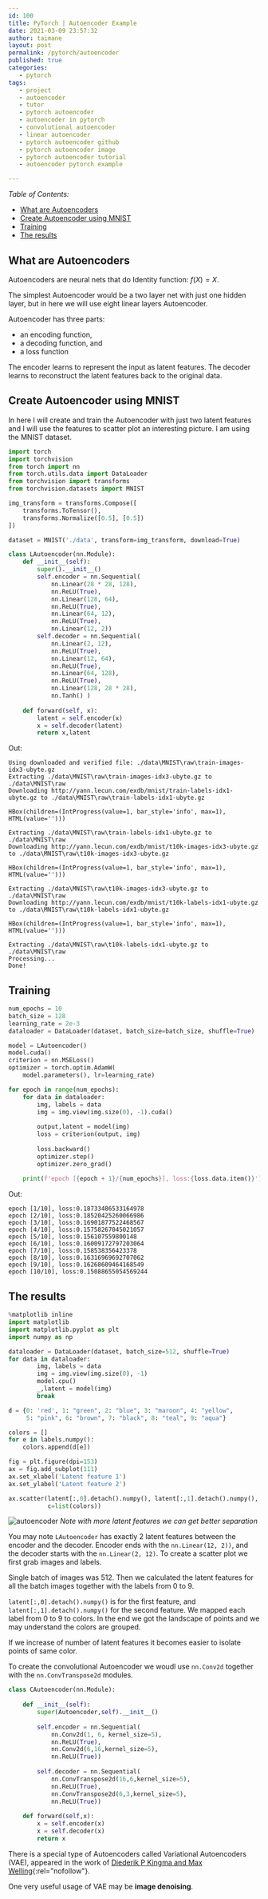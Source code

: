 ```yaml
---
id: 100
title: PyTorch | Autoencoder Example
date: 2021-03-09 23:57:32
author: taimane
layout: post
permalink: /pytorch/autoencoder
published: true
categories:
   - pytorch
tags:
   - project
   - autoencoder
   - tutor
   - pytorch autoencoder
   - autoencoder in pytorch
   - convolutional autoencoder
   - linear autoencoder
   - pytorch autoencoder github
   - pytorch autoencoder image
   - pytorch autoencoder tutorial
   - autoencoder pytorch example

---
```

<script type="text/x-mathjax-config">
    MathJax.Hub.Config({
      tex2jax: {
        skipTags: ['script', 'noscript', 'style', 'textarea', 'pre'],
        inlineMath: [['$','$']]
      }
    });
</script>
<script src="https://cdn.mathjax.org/mathjax/latest/MathJax.js?config=TeX-AMS-MML_HTMLorMML" type="text/javascript"></script>

_Table of Contents:_

- [What are Autoencoders](#what-are-autoencoders)
- [Create Autoencoder using MNIST](#create-autoencoder-using-mnist)
- [Training](#training)
- [The results](#the-results)

## What are Autoencoders

Autoencoders are neural nets that do Identity function: $f(X) = X$.

The simplest Autoencoder would be a two layer net with just one hidden layer, but in here we will use eight linear layers Autoencoder.

Autoencoder has three parts:

* an encoding function, 
* a decoding function, and 
* a loss function

The encoder learns to represent the input as latent features. 
The decoder learns to reconstruct the latent features back to the original data. 

## Create Autoencoder using MNIST

In here I will create and train the Autoencoder with just two latent features and I will use the features to scatter plot an interesting picture. I am using the MNIST dataset.

```python
import torch
import torchvision
from torch import nn
from torch.utils.data import DataLoader
from torchvision import transforms
from torchvision.datasets import MNIST

img_transform = transforms.Compose([
    transforms.ToTensor(),
    transforms.Normalize([0.5], [0.5])
])

dataset = MNIST('./data', transform=img_transform, download=True)

class LAutoencoder(nn.Module):
    def __init__(self):
        super().__init__()
        self.encoder = nn.Sequential(
            nn.Linear(28 * 28, 128),
            nn.ReLU(True),
            nn.Linear(128, 64),
            nn.ReLU(True), 
            nn.Linear(64, 12), 
            nn.ReLU(True), 
            nn.Linear(12, 2))
        self.decoder = nn.Sequential(
            nn.Linear(2, 12),
            nn.ReLU(True),
            nn.Linear(12, 64),
            nn.ReLU(True),
            nn.Linear(64, 128),
            nn.ReLU(True), 
            nn.Linear(128, 28 * 28),
            nn.Tanh() )            
        
    def forward(self, x):
        latent = self.encoder(x)
        x = self.decoder(latent)
        return x,latent
```
Out:
```
Using downloaded and verified file: ./data\MNIST\raw\train-images-idx3-ubyte.gz
Extracting ./data\MNIST\raw\train-images-idx3-ubyte.gz to ./data\MNIST\raw
Downloading http://yann.lecun.com/exdb/mnist/train-labels-idx1-ubyte.gz to ./data\MNIST\raw\train-labels-idx1-ubyte.gz

HBox(children=(IntProgress(value=1, bar_style='info', max=1), HTML(value='')))

Extracting ./data\MNIST\raw\train-labels-idx1-ubyte.gz to ./data\MNIST\raw
Downloading http://yann.lecun.com/exdb/mnist/t10k-images-idx3-ubyte.gz to ./data\MNIST\raw\t10k-images-idx3-ubyte.gz

HBox(children=(IntProgress(value=1, bar_style='info', max=1), HTML(value='')))

Extracting ./data\MNIST\raw\t10k-images-idx3-ubyte.gz to ./data\MNIST\raw
Downloading http://yann.lecun.com/exdb/mnist/t10k-labels-idx1-ubyte.gz to ./data\MNIST\raw\t10k-labels-idx1-ubyte.gz

HBox(children=(IntProgress(value=1, bar_style='info', max=1), HTML(value='')))

Extracting ./data\MNIST\raw\t10k-labels-idx1-ubyte.gz to ./data\MNIST\raw
Processing...
Done!
```
## Training

```python
num_epochs = 10
batch_size = 128
learning_rate = 2e-3
dataloader = DataLoader(dataset, batch_size=batch_size, shuffle=True)

model = LAutoencoder()
model.cuda()
criterion = nn.MSELoss()
optimizer = torch.optim.AdamW(
    model.parameters(), lr=learning_rate)

for epoch in range(num_epochs):
    for data in dataloader:
        img, labels = data
        img = img.view(img.size(0), -1).cuda()  
               
        output,latent = model(img)
        loss = criterion(output, img)
       
        loss.backward()
        optimizer.step()
        optimizer.zero_grad()
    
    print(f'epoch [{epoch + 1}/{num_epochs}], loss:{loss.data.item()}')
```

Out:
```
epoch [1/10], loss:0.18733486533164978
epoch [2/10], loss:0.18520425260066986
epoch [3/10], loss:0.16901877522468567
epoch [4/10], loss:0.15758267045021057
epoch [5/10], loss:0.156107559800148
epoch [6/10], loss:0.16009172797203064
epoch [7/10], loss:0.158538356423378
epoch [8/10], loss:0.16316969692707062
epoch [9/10], loss:0.16268609464168549
epoch [10/10], loss:0.15088655054569244
```

## The results

```python
%matplotlib inline
import matplotlib
import matplotlib.pyplot as plt
import numpy as np

dataloader = DataLoader(dataset, batch_size=512, shuffle=True)
for data in dataloader:
        img, labels = data
        img = img.view(img.size(0), -1)    
        model.cpu()    
        _,latent = model(img)
        break

d = {0: 'red', 1: "green", 2: "blue", 3: "maroon", 4: "yellow", 
     5: "pink", 6: "brown", 7: "black", 8: "teal", 9: "aqua"}

colors = []       
for e in labels.numpy():
    colors.append(d[e])

fig = plt.figure(dpi=153)
ax = fig.add_subplot(111)
ax.set_xlabel('Latent feature 1')
ax.set_ylabel('Latent feature 2')

ax.scatter(latent[:,0].detach().numpy(), latent[:,1].detach().numpy(), 
           c=list(colors))
```

![autoencoder](/wp-content/uploads/2021/03/autoencoder.png)
_Note with more latent features we can get better separation_

You may note `LAutoencoder` has exactly 2 latent features between the encoder and the decoder.
Encoder ends with the `nn.Linear(12, 2))`, and the decoder starts with the `nn.Linear(2, 12)`.
To create a scatter plot we first grab images and labels. 

Single batch of images was 512. Then we calculated the latent features for all the batch images together with the labels from 0 to 9.

`latent[:,0].detach().numpy()` is for the first feature, and `latent[:,1].detach().numpy()` for the second feature. We mapped each label from 0 to 9 to colors. In the end we got the landscape of points and we may understand the colors are grouped.

If we increase of number of latent features it becomes easier to isolate points of same color.

To create the convolutional Autoencoder we woudl use `nn.Conv2d` together with the `nn.ConvTranspose2d` modules.


```python
class CAutoencoder(nn.Module):    
    
    def __init__(self):
        super(Autoencoder,self).__init__()
        
        self.encoder = nn.Sequential(
            nn.Conv2d(1, 6, kernel_size=5),
            nn.ReLU(True),
            nn.Conv2d(6,16,kernel_size=5),
            nn.ReLU(True)) 
        
        self.decoder = nn.Sequential(
            nn.ConvTranspose2d(16,6,kernel_size=5),
            nn.ReLU(True),
            nn.ConvTranspose2d(6,3,kernel_size=5),
            nn.ReLU(True))    
    
    def forward(self,x):
        x = self.encoder(x)
        x = self.decoder(x)
        return x
```

There is a special type of Autoencoders called Variational Autoencoders (VAE), appeared in the work of [Diederik P Kingma and Max Welling](https://arxiv.org/abs/1312.6114){:rel="nofollow"}.

One very useful usage of VAE may be **image denoising**.



